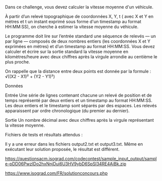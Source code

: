Dans ce challenge, vous devez calculer la vitesse moyenne d'un véhicule.

À partir d’un relevé topographique de coordonnées X, Y, t ( avec X et Y en mètres et t un instant exprimé sous forme d'un timestamp au format HH:MM:SS), on cherche à estimer la vitesse moyenne du véhicule.

Le programme doit lire sur l’entrée standard une séquence de relevés — un par ligne — composés de deux nombres entiers (les coordonnées X et Y exprimées en mètres) et d’un timestamp au format HH:MM:SS. Vous devez calculer et écrire sur la sortie standard la vitesse moyenne en kilomètres/heure avec deux chiffres après la virgule arrondie au centième le plus proche.

On rappelle que la distance entre deux points est donnée par la formule : √((X2 - X1)² + (Y2 - Y1)²)

Données

Entrée Une série de lignes contenant chacune un relevé de position et de temps représenté par deux entiers et un timestamp au format HH:MM:SS. Les deux entiers et le timestamp sont séparés par des espaces. Les relevés apparaissent par ordre chronologique (du premier au dernier).

Sortie Un nombre décimal avec deux chiffres après la virgule représentant la vitesse moyenne.

Fichiers de tests et résultats attendus :

Il y a une erreur dans les fichiers output2.txt et output3.txt. Même en exécutant leur solution proposée, le résultat est différent.

https://questionsacm.isograd.com/codecontest/sample_input_output/sample-pDD06PwzIDo2hxNnjDui6U3HV9ybD6SpSl34RE4AiBk.zip

https://www.isograd.com/FR/solutionconcours.php
